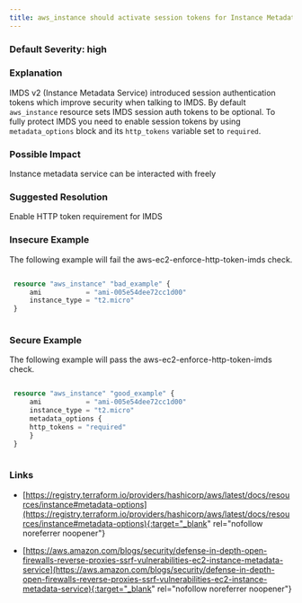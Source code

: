 ```yaml
---
title: aws_instance should activate session tokens for Instance Metadata Service.
---
```


### Default Severity: <span class="severity high">high</span>

### Explanation


IMDS v2 (Instance Metadata Service) introduced session authentication tokens which improve security when talking to IMDS.
By default <code>aws_instance</code> resource sets IMDS session auth tokens to be optional. 
To fully protect IMDS you need to enable session tokens by using <code>metadata_options</code> block and its <code>http_tokens</code> variable set to <code>required</code>.


### Possible Impact
Instance metadata service can be interacted with freely

### Suggested Resolution
Enable HTTP token requirement for IMDS


### Insecure Example

The following example will fail the aws-ec2-enforce-http-token-imds check.
```terraform

 resource "aws_instance" "bad_example" {
	 ami           = "ami-005e54dee72cc1d00"
	 instance_type = "t2.micro"
 }
 
```



### Secure Example

The following example will pass the aws-ec2-enforce-http-token-imds check.
```terraform

 resource "aws_instance" "good_example" {
	 ami           = "ami-005e54dee72cc1d00"
	 instance_type = "t2.micro"
	 metadata_options {
	 http_tokens = "required"
	 }	
 }
 
```



### Links


- [https://registry.terraform.io/providers/hashicorp/aws/latest/docs/resources/instance#metadata-options](https://registry.terraform.io/providers/hashicorp/aws/latest/docs/resources/instance#metadata-options){:target="_blank" rel="nofollow noreferrer noopener"}

- [https://aws.amazon.com/blogs/security/defense-in-depth-open-firewalls-reverse-proxies-ssrf-vulnerabilities-ec2-instance-metadata-service](https://aws.amazon.com/blogs/security/defense-in-depth-open-firewalls-reverse-proxies-ssrf-vulnerabilities-ec2-instance-metadata-service){:target="_blank" rel="nofollow noreferrer noopener"}



